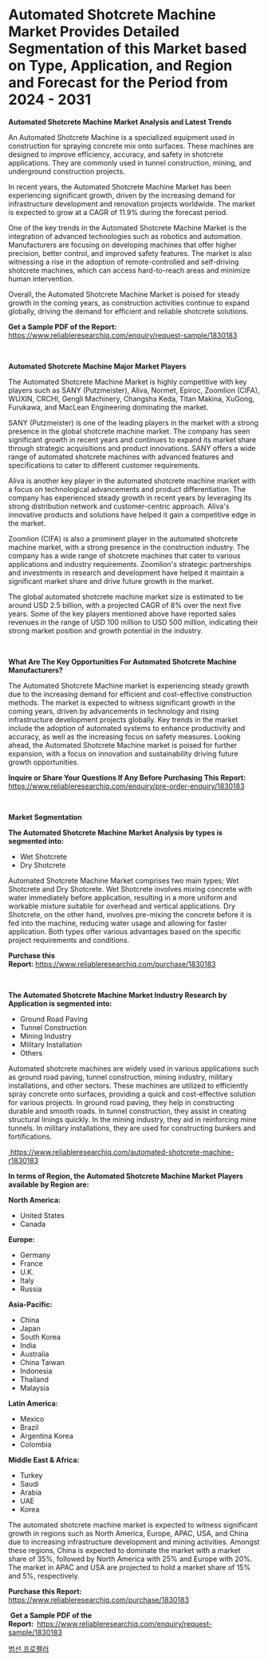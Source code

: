 <p><h1>Automated Shotcrete Machine Market Provides Detailed Segmentation of this Market based on Type, Application, and Region and Forecast for the Period from 2024 - 2031</h1></p><p><strong>Automated Shotcrete Machine Market Analysis and Latest Trends</strong></p>
<p><p>An Automated Shotcrete Machine is a specialized equipment used in construction for spraying concrete mix onto surfaces. These machines are designed to improve efficiency, accuracy, and safety in shotcrete applications. They are commonly used in tunnel construction, mining, and underground construction projects.</p><p>In recent years, the Automated Shotcrete Machine Market has been experiencing significant growth, driven by the increasing demand for infrastructure development and renovation projects worldwide. The market is expected to grow at a CAGR of 11.9% during the forecast period.</p><p>One of the key trends in the Automated Shotcrete Machine Market is the integration of advanced technologies such as robotics and automation. Manufacturers are focusing on developing machines that offer higher precision, better control, and improved safety features. The market is also witnessing a rise in the adoption of remote-controlled and self-driving shotcrete machines, which can access hard-to-reach areas and minimize human intervention.</p><p>Overall, the Automated Shotcrete Machine Market is poised for steady growth in the coming years, as construction activities continue to expand globally, driving the demand for efficient and reliable shotcrete solutions.</p></p>
<p><strong>Get a Sample PDF of the Report:&nbsp;</strong> <a href="https://www.reliableresearchiq.com/enquiry/request-sample/1830183">https://www.reliableresearchiq.com/enquiry/request-sample/1830183</a></p>
<p>&nbsp;</p>
<p><strong>Automated Shotcrete Machine Major Market Players</strong></p>
<p><p>The Automated Shotcrete Machine Market is highly competitive with key players such as SANY (Putzmeister), Aliva, Normet, Epiroc, Zoomlion (CIFA), WUXIN, CRCHI, Gengli Machinery, Changsha Keda, Titan Makina, XuGong, Furukawa, and MacLean Engineering dominating the market.</p><p>SANY (Putzmeister) is one of the leading players in the market with a strong presence in the global shotcrete machine market. The company has seen significant growth in recent years and continues to expand its market share through strategic acquisitions and product innovations. SANY offers a wide range of automated shotcrete machines with advanced features and specifications to cater to different customer requirements.</p><p>Aliva is another key player in the automated shotcrete machine market with a focus on technological advancements and product differentiation. The company has experienced steady growth in recent years by leveraging its strong distribution network and customer-centric approach. Aliva's innovative products and solutions have helped it gain a competitive edge in the market.</p><p>Zoomlion (CIFA) is also a prominent player in the automated shotcrete machine market, with a strong presence in the construction industry. The company has a wide range of shotcrete machines that cater to various applications and industry requirements. Zoomlion's strategic partnerships and investments in research and development have helped it maintain a significant market share and drive future growth in the market.</p><p>The global automated shotcrete machine market size is estimated to be around USD 2.5 billion, with a projected CAGR of 8% over the next five years. Some of the key players mentioned above have reported sales revenues in the range of USD 100 million to USD 500 million, indicating their strong market position and growth potential in the industry.</p></p>
<p>&nbsp;</p>
<p><strong>What Are The Key Opportunities For Automated Shotcrete Machine Manufacturers?</strong></p>
<p><p>The Automated Shotcrete Machine market is experiencing steady growth due to the increasing demand for efficient and cost-effective construction methods. The market is expected to witness significant growth in the coming years, driven by advancements in technology and rising infrastructure development projects globally. Key trends in the market include the adoption of automated systems to enhance productivity and accuracy, as well as the increasing focus on safety measures. Looking ahead, the Automated Shotcrete Machine market is poised for further expansion, with a focus on innovation and sustainability driving future growth opportunities.</p></p>
<p><strong>Inquire or Share Your Questions If Any Before Purchasing This Report:</strong> <a href="https://www.reliableresearchiq.com/enquiry/pre-order-enquiry/1830183">https://www.reliableresearchiq.com/enquiry/pre-order-enquiry/1830183</a></p>
<p>&nbsp;</p>
<p><strong>Market Segmentation</strong></p>
<p><strong>The Automated Shotcrete Machine Market Analysis by types is segmented into:</strong></p>
<p><ul><li>Wet Shotcrete</li><li>Dry Shotcrete</li></ul></p>
<p><p>Automated Shotcrete Machine Market comprises two main types; Wet Shotcrete and Dry Shotcrete. Wet Shotcrete involves mixing concrete with water immediately before application, resulting in a more uniform and workable mixture suitable for overhead and vertical applications. Dry Shotcrete, on the other hand, involves pre-mixing the concrete before it is fed into the machine, reducing water usage and allowing for faster application. Both types offer various advantages based on the specific project requirements and conditions.</p></p>
<p><strong>Purchase this Report:&nbsp;</strong><a href="https://www.reliableresearchiq.com/purchase/1830183">https://www.reliableresearchiq.com/purchase/1830183</a></p>
<p>&nbsp;</p>
<p><strong>The Automated Shotcrete Machine Market Industry Research by Application is segmented into:</strong></p>
<p><ul><li>Ground Road Paving</li><li>Tunnel Construction</li><li>Mining Industry</li><li>Military Installation</li><li>Others</li></ul></p>
<p><p>Automated shotcrete machines are widely used in various applications such as ground road paving, tunnel construction, mining industry, military installations, and other sectors. These machines are utilized to efficiently spray concrete onto surfaces, providing a quick and cost-effective solution for various projects. In ground road paving, they help in constructing durable and smooth roads. In tunnel construction, they assist in creating structural linings quickly. In the mining industry, they aid in reinforcing mine tunnels. In military installations, they are used for constructing bunkers and fortifications.</p></p>
<p><a href="https://www.reliableresearchiq.com/automated-shotcrete-machine-r1830183">&nbsp;https://www.reliableresearchiq.com/automated-shotcrete-machine-r1830183</a></p>
<p><strong>In terms of Region, the Automated Shotcrete Machine Market Players available by Region are:</strong></p>
<p>
    <p> <strong> North America: </strong>
        <ul>
            <li>United States</li>
            <li>Canada</li>
        </ul>
        </p> 
    <p> <strong> Europe: </strong>
        <ul>
            <li>Germany</li>
            <li>France</li>
            <li>U.K.</li>
            <li>Italy</li>
            <li>Russia</li>
        </ul>
        </p> 
    <p> <strong> Asia-Pacific: </strong>
        <ul>
            <li>China</li>
            <li>Japan</li>
            <li>South Korea</li>
            <li>India</li>
            <li>Australia</li>
            <li>China Taiwan</li>
            <li>Indonesia</li>
            <li>Thailand</li>
            <li>Malaysia</li>
        </ul>
        </p> 
    <p> <strong> Latin America: </strong>
        <ul>
            <li>Mexico</li>
            <li>Brazil</li>
            <li>Argentina Korea</li>
            <li>Colombia</li>
        </ul>
        </p> 
    <p> <strong> Middle East & Africa: </strong>
        <ul>
            <li>Turkey</li>
            <li>Saudi</li>
            <li>Arabia</li>
            <li>UAE</li>
            <li>Korea</li>
        </ul>
    </p>
    </p>
<p><p>The automated shotcrete machine market is expected to witness significant growth in regions such as North America, Europe, APAC, USA, and China due to increasing infrastructure development and mining activities. Amongst these regions, China is expected to dominate the market with a market share of 35%, followed by North America with 25% and Europe with 20%. The market in APAC and USA are projected to hold a market share of 15% and 5%, respectively.</p></p>
<p><strong>Purchase this Report: </strong><a href="https://www.reliableresearchiq.com/purchase/1830183">https://www.reliableresearchiq.com/purchase/1830183</a></p>
<p>&nbsp;<strong>Get a Sample PDF of the Report:&nbsp;&nbsp;</strong><a href="https://www.reliableresearchiq.com/enquiry/request-sample/1830183">https://www.reliableresearchiq.com/enquiry/request-sample/1830183</a></p>
<p><strong></strong></p>
<p><p><a href="https://github.com/hxzi07639916/Market-Research-Report-List-3/blob/main/645549271229.md">범선 프로펠러</a></p></p>
